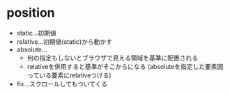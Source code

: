 # position
- static...初期値
- relative...初期値(static)から動かす
- absolute...
  - 何の指定もしないとブラウザで見える領域を基準に配置される
  - relativeを併用すると基準がそこからになる
  (absoluteを指定した要素囲っている要素にrelativeつける)
- fix...スクロールしてもついてくる
